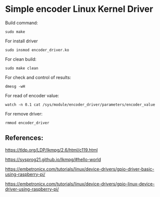# Simple encoder Linux Kernel Driver

Build command:

	sudo make

For install driver

	sudo insmod encoder_driver.ko

For clean build:

	sudo make clean

For check and control of results:

	dmesg -wH

For read of encoder value:

	watch -n 0.1 cat /sys/module/encoder_driver/parameters/encoder_value 

For remove driver:

	rmmod encoder_driver


## References:

https://tldp.org/LDP/lkmpg/2.6/html/c119.html

https://sysprog21.github.io/lkmpg/#hello-world

https://embetronicx.com/tutorials/linux/device-drivers/gpio-driver-basic-using-raspberry-pi/

https://embetronicx.com/tutorials/linux/device-drivers/gpio-linux-device-driver-using-raspberry-pi/

